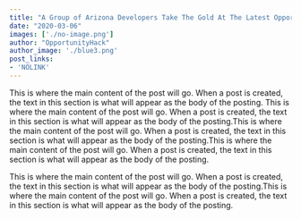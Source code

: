 ```yaml
---
title: "A Group of Arizona Developers Take The Gold At The Latest OpportunityHack-athon"
date: "2020-03-06"
images: ['./no-image.png']
author: "OpportunityHack"
author_image: './blue3.png'
post_links:
- 'NOLINK'
---
```

This is where the main content of the post will go. When a post is created, the
text in this section is what will appear as the body of the posting. This is where the main content of the post will go. When a post is created, the
text in this section is what will appear as the body of the posting.This is where the main content of the post will go. When a post is created, the
text in this section is what will appear as the body of the posting.This is where the main content of the post will go. When a post is created, the
text in this section is what will appear as the body of the posting.

This is where the main content of the post will go. When a post is created, the
text in this section is what will appear as the body of the posting.This is where the main content of the post will go. When a post is created, the
text in this section is what will appear as the body of the posting.
